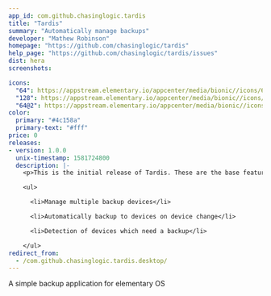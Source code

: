 ```yaml
---
app_id: com.github.chasinglogic.tardis
title: "Tardis"
summary: "Automatically manage backups"
developer: "Mathew Robinson"
homepage: "https://github.com/chasinglogic/tardis"
help_page: "https://github.com/chasinglogic/tardis/issues"
dist: hera
screenshots:

icons:
  "64": https://appstream.elementary.io/appcenter/media/bionic//icons/64x64/com.github.chasinglogic.tardis_com.github.chasinglogic.tardis.png
  "128": https://appstream.elementary.io/appcenter/media/bionic//icons/128x128/com.github.chasinglogic.tardis_com.github.chasinglogic.tardis.png
  "64@2": https://appstream.elementary.io/appcenter/media/bionic//icons/64x64@2/com.github.chasinglogic.tardis_com.github.chasinglogic.tardis.png
color:
  primary: "#4c158a"
  primary-text: "#fff"
price: 0
releases:
- version: 1.0.0
  unix-timestamp: 1581724800
  description: |-
    <p>This is the initial release of Tardis. These are the base features:</p>

    <ul>

      <li>Manage multiple backup devices</li>

      <li>Automatically backup to devices on device change</li>

      <li>Detection of devices which need a backup</li>

    </ul>
redirect_from:
  - /com.github.chasinglogic.tardis.desktop/
---
```


<p>A simple backup application for elementary OS</p>